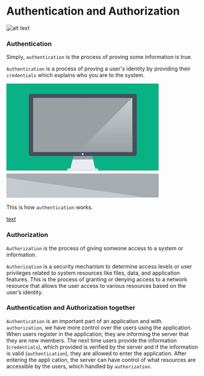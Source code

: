 # Authentication and Authorization

![alt text](1_5hECqmkKMLLwFQyF2P424A.webp)

### Authentication

Simply, ``authentication`` is the process of proving some information is true.

``Authentication`` is a process of proving a user's identity by providing their ``credentials`` which explains who you are to the system.

![alt text](1_jeDPVfFFHwlnPbOOKzUzSw.gif)

This is how ``authentication`` works.

[text](vscode-local:/)

### Authorization

``Authorization`` is the process of giving someone access to a system or information.

``Authorization`` is a security mechanism to determine access levels or user privileges related to system resources like files,  data, and application features. This is the process of granting or denying access to a network resource that allows the user access to various resources based on the user’s identity.

### Authentication and Authorization together

``Authentication`` is an important part of an application and with ``authorization``, we have more control over the users using the application. When users register in the application, they are informing the server that they are new members. The next time users provide the information (``credentials``), which provided is verified by the server and if the information is valid (``authentication``), they are allowed to enter the application. After entering the appli cation, the server can have control of what resources are accessible by the users, which handled by ``authorization``.

